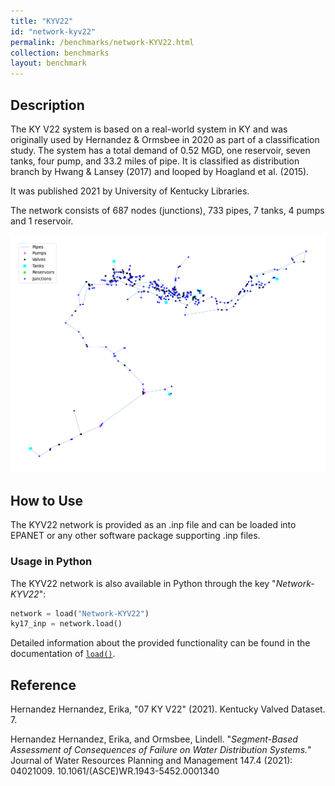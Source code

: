 ```yaml
---
title: "KYV22"
id: "network-kyv22"
permalink: /benchmarks/network-KYV22.html
collection: benchmarks
layout: benchmark
---
```



## Description

The KY V22 system is based on a real-world system in KY and was originally used by Hernandez & Ormsbee in 2020 as part
of a classification study. The system has a total demand of 0.52 MGD, one reservoir, seven tanks, four pump, and 33.2
miles of pipe. It is classified as distribution branch by Hwang & Lansey (2017) and looped by Hoagland et al. (2015).

It was published 2021 by University of Kentucky Libraries.

The network consists of 687 nodes (junctions), 733 pipes, 7 tanks, 4 pumps and 1 reservoir.

<img src="../static/benchmarks/network-kyv22/kyv22_plot.png"/>

## How to Use

The KYV22 network is provided as an .inp file and can be loaded into EPANET or any other software package
supporting .inp files.

### Usage in Python

The KYV22 network is also available in Python through the key "*Network-KYV22*":
```python
network = load("Network-KYV22")
ky17_inp = network.load()
```

Detailed information about the provided functionality can be found in the documentation of
[`load()`](https://water-benchmark-hub.readthedocs.io/en/stable/water_benchmark_hub.networks.html#water_benchmark_hub.networks.networks.KYV22.load).


## Reference

Hernandez Hernandez, Erika, "07 KY V22" (2021). Kentucky Valved Dataset. 7.
[<i class="bi bi-link"></i>](https://uknowledge.uky.edu/wdst_ky_valved/7)

Hernandez Hernandez, Erika, and Ormsbee, Lindell. "*Segment-Based Assessment of Consequences of Failure on Water
Distribution Systems.*" Journal of Water Resources Planning and Management 147.4 (2021): 04021009.
10.1061/(ASCE)WR.1943-5452.0001340
[<i class="bi bi-link"></i>](https://doi.org/10.1061/(ASCE)WR.1943-5452.0001340)
